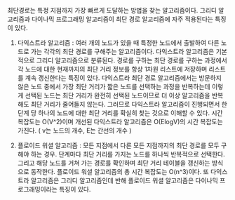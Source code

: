 최단경로는 특정 지점까지 가장 빠르게 도달하는 방법을 찾는 알고리즘이다.
그리디 알고리즘과 다이나믹 프로그래밍 알고리즘이 최단 경로 알고리즘에 자주 적용된다는 특징이 있다.

1. 다익스트라 알고리즘 : 
  여러 개의 노드가 있을 때 특정한 노드에서 출발하여 다른 노드로 가는 각각의 최단 경로를 구해주는 알고리즘이다.
  다익스트라 알고리즘은 기본적으로 그리디 알고리즘으로 분류된다.
  경로를 구하는 최단 경로를 구하는 과정에서 각 노드에 대한 현재까지의 최단 거리 정보를 항상 1차원 리스트에 저장하며 리스트를 계속 갱신한다는 특징이 있다.
  다익스트라 최단 경로 알고리즘에서는 방문하지 않은 노드 중에서 가장 최단 거리가 짧은 노드를 선택하는 과정을 반복하는데 이렇게 선택된 노드는 최단 거리가 완전히 선택된 노드이므로 더 이상 알고리즘을 반복해도 최단 거리가 줄어들지 않는다.
  그러므로 다익스트라 알고리즘이 진행되면서 한 단계 당 하나의 노드에 대한 최단 거리를 확실히 찾는 것으로 이해할 수 있다.
  시간 복잡도는 O(V^2)이며 개선된 다익스트라 알고리즘은 O(ElogV)의 시간 복잡도는 가진다. ( v는 노드의 개수, E는 간선의 개수 )
 
 
 2. 플로이드 워셜 알고리즘 : 
   모든 지점에서 다른 모든 지점까지의 최단 경로를 모두 구해야 하는 경우.
   단계마다 최단 거리를 가지는 노드를 하나씩 반복적으로 선택한다. 그리고 해당 노드를 거쳐 가는 경로를 확인하며 최단 거리 테이블을 갱신하는 방식으로 동작한다.
   플로이드 워셜 알고리즘의 총 시간 복잡도는 O(n^3)이다.
   또 다익스트라 알고리즘은 그리디 알고리즘인데 반해 플로이드 워셜 알고리즘은 다이나믹 프로그래밍이라는 특징이 있다.
 
